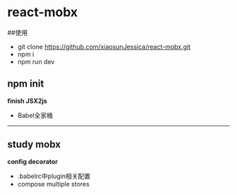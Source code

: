 # react-mobx

##使用
  - git clone https://github.com/xiaosunJessica/react-mobx.git
  - npm i
  - npm run dev
## npm init
   **finish JSX2js**
   - Babel全家桶
   ***
## study mobx
   __config decorator__
   - .babelrc中plugin相关配置
   - compose multiple stores
